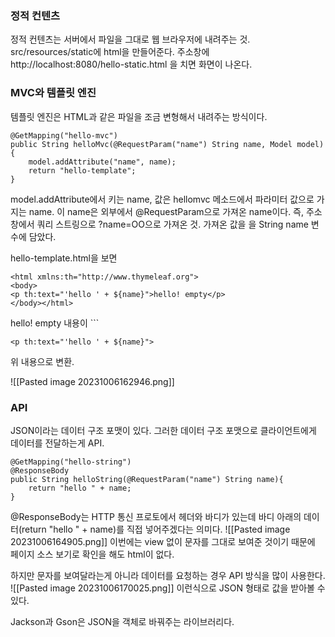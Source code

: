 ### 정적 컨텐츠
정적 컨텐츠는 서버에서 파일을 그대로 웹 브라우저에 내려주는 것.
src/resources/static에 html을 만들어준다. 
주소창에 http://localhost:8080/hello-static.html 을 치면 화면이 나온다. 

### MVC와 템플릿 엔진
템플릿 엔진은 HTML과 같은 파일을 조금 변형해서 내려주는 방식이다.

```
@GetMapping("hello-mvc")  
public String helloMvc(@RequestParam("name") String name, Model model) {  
    model.addAttribute("name", name);
    return "hello-template";  
}
```
model.addAttribute에서 키는 name, 값은 hellomvc 메소드에서 파라미터 값으로 가지는 name. 이 name은 외부에서 @RequestParam으로 가져온 name이다. 즉, 주소창에서 쿼리 스트링으로 ?name=OO으로 가져온 것. 가져온 값을 을 String name 변수에 담았다.

hello-template.html을 보면
```
<html xmlns:th="http://www.thymeleaf.org">  
<body>  
<p th:text="'hello ' + ${name}">hello! empty</p>  
</body></html>
```
hello! empty 내용이 ```

```
<p th:text="'hello ' + ${name}">
```
위 내용으로 변환.

![[Pasted image 20231006162946.png]]

### API
JSON이라는 데이터 구조 포맷이 있다. 그러한 데이터 구조 포맷으로 클라이언트에게 데이터를 전달하는게 API. 

```
@GetMapping("hello-string")  
@ResponseBody  
public String helloString(@RequestParam("name") String name){  
    return "hello " + name;  
}
```
@ResponseBody는 HTTP 통신 프로토에서 헤더와 바디가 있는데 바디 아래의 데이터(return "hello " + name)를 직접 넣어주겠다는 의미다. 
![[Pasted image 20231006164905.png]]
이번에는 view 없이 문자를 그대로 보여준 것이기 때문에 페이지 소스 보기로 확인을 해도 html이 없다.

하지만 문자를 보여달라는게 아니라 데이터를 요청하는 경우 API 방식을 많이 사용한다. 
![[Pasted image 20231006170025.png]]
이런식으로 JSON 형태로 값을 받아볼 수 있다. 

Jackson과 Gson은 JSON을 객체로 바꿔주는 라이브러리다.